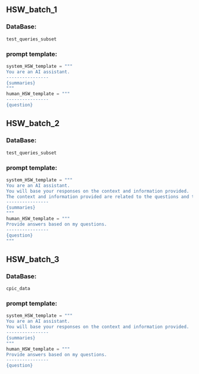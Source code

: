 ## HSW_batch_1
### DataBase:
    test_queries_subset
### prompt template:
```python
system_HSW_template = """
You are an AI assistant.
----------------
{summaries}
"""
human_HSW_template = """
----------------
{question}
```

## HSW_batch_2
### DataBase:
    test_queries_subset
### prompt template:
```python
system_HSW_template = """
You are an AI assistant.
You will base your responses on the context and information provided.
The context and information provided are related to the questions and their corresponding answers.
----------------
{summaries}
"""
human_HSW_template = """
Provide answers based on my questions.
----------------
{question}
"""
```

## HSW_batch_3
### DataBase:
    cpic_data
### prompt template:
```python
system_HSW_template = """
You are an AI assistant.
You will base your responses on the context and information provided. 
----------------
{summaries}
"""
human_HSW_template = """
Provide answers based on my questions.
----------------
{question}
```
